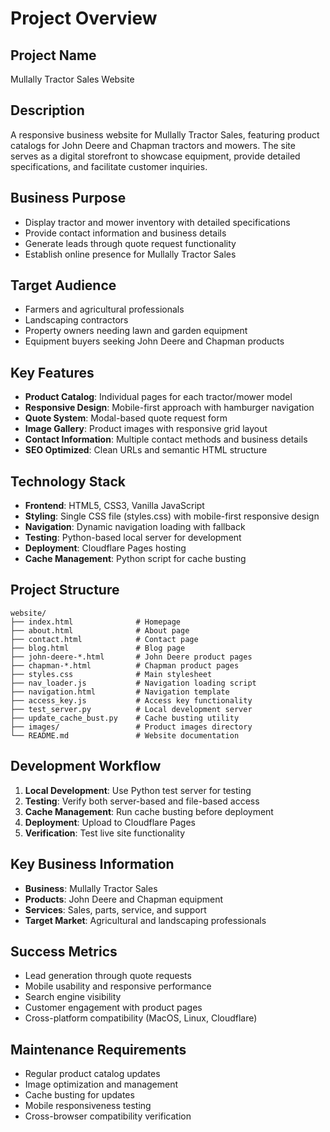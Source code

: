 # Project Overview

## Project Name
Mullally Tractor Sales Website

## Description
A responsive business website for Mullally Tractor Sales, featuring product catalogs for John Deere and Chapman tractors and mowers. The site serves as a digital storefront to showcase equipment, provide detailed specifications, and facilitate customer inquiries.

## Business Purpose
- Display tractor and mower inventory with detailed specifications
- Provide contact information and business details
- Generate leads through quote request functionality
- Establish online presence for Mullally Tractor Sales

## Target Audience
- Farmers and agricultural professionals
- Landscaping contractors
- Property owners needing lawn and garden equipment
- Equipment buyers seeking John Deere and Chapman products

## Key Features
- **Product Catalog**: Individual pages for each tractor/mower model
- **Responsive Design**: Mobile-first approach with hamburger navigation
- **Quote System**: Modal-based quote request form
- **Image Gallery**: Product images with responsive grid layout
- **Contact Information**: Multiple contact methods and business details
- **SEO Optimized**: Clean URLs and semantic HTML structure

## Technology Stack
- **Frontend**: HTML5, CSS3, Vanilla JavaScript
- **Styling**: Single CSS file (styles.css) with mobile-first responsive design
- **Navigation**: Dynamic navigation loading with fallback
- **Testing**: Python-based local server for development
- **Deployment**: Cloudflare Pages hosting
- **Cache Management**: Python script for cache busting

## Project Structure
```
website/
├── index.html              # Homepage
├── about.html              # About page
├── contact.html            # Contact page
├── blog.html               # Blog page
├── john-deere-*.html       # John Deere product pages
├── chapman-*.html          # Chapman product pages
├── styles.css              # Main stylesheet
├── nav_loader.js           # Navigation loading script
├── navigation.html         # Navigation template
├── access_key.js           # Access key functionality
├── test_server.py          # Local development server
├── update_cache_bust.py    # Cache busting utility
├── images/                 # Product images directory
└── README.md               # Website documentation
```

## Development Workflow
1. **Local Development**: Use Python test server for testing
2. **Testing**: Verify both server-based and file-based access
3. **Cache Management**: Run cache busting before deployment
4. **Deployment**: Upload to Cloudflare Pages
5. **Verification**: Test live site functionality

## Key Business Information
- **Business**: Mullally Tractor Sales
- **Products**: John Deere and Chapman equipment
- **Services**: Sales, parts, service, and support
- **Target Market**: Agricultural and landscaping professionals

## Success Metrics
- Lead generation through quote requests
- Mobile usability and responsive performance
- Search engine visibility
- Customer engagement with product pages
- Cross-platform compatibility (MacOS, Linux, Cloudflare)

## Maintenance Requirements
- Regular product catalog updates
- Image optimization and management
- Cache busting for updates
- Mobile responsiveness testing
- Cross-browser compatibility verification
